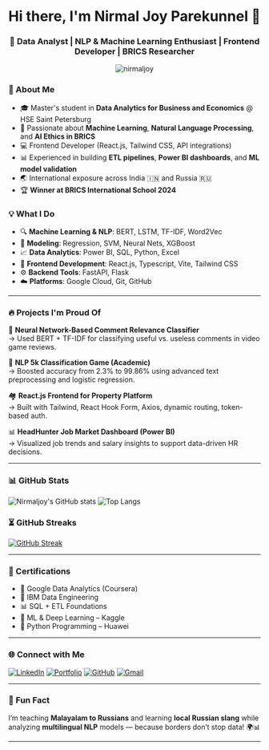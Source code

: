 <h1 align="center">Hi there, I'm Nirmal Joy Parekunnel 👋</h1>
<h3 align="center">🚀 Data Analyst | NLP & Machine Learning Enthusiast | Frontend Developer | BRICS Researcher</h3>

<p align="center">
  <img src="https://komarev.com/ghpvc/?username=nirmaljoey&label=Profile%20views&color=0e75b6&style=flat" alt="nirmaljoy" />
</p>

### 🧠 About Me

- 🎓 Master's student in **Data Analytics for Business and Economics** @ HSE Saint Petersburg  
- 🤖 Passionate about **Machine Learning**, **Natural Language Processing**, and **AI Ethics in BRICS**
- 💻 Frontend Developer (React.js, Tailwind CSS, API integrations)
- 📊 Experienced in building **ETL pipelines**, **Power BI dashboards**, and **ML model validation**
- 🌏 International exposure across India 🇮🇳 and Russia 🇷🇺
- 🏆 **Winner at BRICS International School 2024**


### 💡 What I Do

- 🔍 **Machine Learning & NLP**: BERT, LSTM, TF-IDF, Word2Vec  
- 🧠 **Modeling**: Regression, SVM, Neural Nets, XGBoost  
- 📈 **Data Analytics**: Power BI, SQL, Python, Excel  
- 🎯 **Frontend Development**: React.js, Typescript, Vite, Tailwind CSS  
- ⚙️ **Backend Tools**: FastAPI, Flask  
- ☁️ **Platforms**: Google Cloud, Git, GitHub

---

### 🔥 Projects I'm Proud Of

💬 **Neural Network-Based Comment Relevance Classifier**  
→ Used BERT + TF-IDF for classifying useful vs. useless comments in video game reviews.

🧠 **NLP 5k Classification Game (Academic)**  
→ Boosted accuracy from 2.3% to 99.86% using advanced text preprocessing and logistic regression.

🏘️ **React.js Frontend for Property Platform**  
→ Built with Tailwind, React Hook Form, Axios, dynamic routing, token-based auth.

📊 **HeadHunter Job Market Dashboard (Power BI)**  
→ Visualized job trends and salary insights to support data-driven HR decisions.

---

### 📊 GitHub Stats

![Nirmaljoy's GitHub stats](https://github-readme-stats.vercel.app/api?username=nirmaljoey&show_icons=true&theme=radical)
![Top Langs](https://github-readme-stats.vercel.app/api/top-langs/?username=nirmaljoey&layout=compact&theme=radical)

### ⏳ GitHub Streaks

[![GitHub Streak](https://github-readme-streak-stats.herokuapp.com?user=nirmaljoey&theme=radical&date_format=M%20j%5B%2C%20Y%5D)](https://git.io/streak-stats)

---

### 📜 Certifications

- 🏅 Google Data Analytics (Coursera)  
- 🧪 IBM Data Engineering  
- 📊 SQL + ETL Foundations  
- 🤖 ML & Deep Learning – Kaggle  
- 🐍 Python Programming – Huawei  

---

### 🌐 Connect with Me

[![LinkedIn](https://img.shields.io/badge/LinkedIn-blue?style=for-the-badge&logo=linkedin&logoColor=white)](https://www.linkedin.com/in/nirmaljoy)
[![Portfolio](https://img.shields.io/badge/Portfolio-Website-FF6F61?style=for-the-badge&logo=google-chrome&logoColor=white)](https://sites.google.com/view/nirmaljoy/)
[![GitHub](https://img.shields.io/badge/GitHub-black?style=for-the-badge&logo=github&logoColor=white)](https://github.com/Nirmaljoey)
[![Gmail](https://img.shields.io/badge/Gmail-D14836?style=for-the-badge&logo=gmail&logoColor=white)](mailto:offic.nirmal@gmail.com)

---

### 💬 Fun Fact

I’m teaching **Malayalam to Russians** and learning **local Russian slang** while analyzing **multilingual NLP** models — because borders don’t stop data! 🌍📊

---
